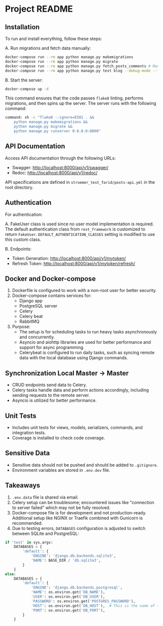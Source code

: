# Project README

## Installation

To run and install everything, follow these steps:

A. Run migrations and fetch data manually:

```bash
docker-compose run --rm app python manage.py makemigrations
docker-compose run --rm app python manage.py migrate
docker-compose run --rm app python manage.py fetch_posts_comments # Manually fetch data
docker-compose run --rm app python manage.py test blog --debug-mode --force-color  --traceback  # for tests
```

B. Start the server:

```bash
docker-compose up -d
```

This command ensures that the code passes `flake8` linting, performs migrations, and then spins up the server. The server runs with the following command:

```bash
command: sh -c "flake8 --ignore=E501 . &&
    python manage.py makemigrations &&
    python manage.py migrate &&
    python manage.py runserver 0.0.0.0:8000"
```

## API Documentation

Access API documentation through the following URLs:

- Swagger: [http://localhost:8000/api/v1/swagger/](http://localhost:8000/api/v1/swagger/)
- Redoc: [http://localhost:8000/api/v1/redoc/](http://localhost:8000/api/v1/redoc/)

API specifications are defined in `stroemer_test_farid/posts-api.yml` in the root directory.

## Authentication

For authentication:

A. FakeUser class is used since no user model implementation is required. The default authentication class from `rest_framework` is customized to return `FakeUser`. `DEFAULT_AUTHENTICATION_CLASSES` setting is modified to use this custom class.

B. Endpoints:
   - Token Generation: [http://localhost:8000/api/v1/mytoken/](http://localhost:8000/api/v1/mytoken/)
   - Refresh Token: [http://localhost:8000/api/v1/mytoken/refresh/](http://localhost:8000/api/v1/mytoken/refresh/)

## Docker and Docker-compose

1. Dockerfile is configured to work with a non-root user for better security.
2. Docker-compose contains services for:
   - Django app
   - PostgreSQL server
   - Celery
   - Celery beat
   - RabbitMQ
3. Purpose:
   - The setup is for scheduling tasks to run heavy tasks asynchronously and concurrently.
   - Asyncio and aiohttp libraries are used for better performance and support for async programming.
   - Celerybeat is configured to run daily tasks, such as syncing remote data with the local database using Django commands.

## Synchronization Local Master -> Master

- CRUD endpoints send data to Celery.
- Celery tasks handle data and perform actions accordingly, including sending requests to the remote server.
- Asyncio is utilized for better performance.

## Unit Tests

- Includes unit tests for views, models, serializers, commands, and integration tests.
- Coverage is installed to check code coverage.

## Sensitive Data

- Sensitive data should not be pushed and should be added to `.gitignore`.
- Environment variables are stored in `.env.dev` file.

## Takeaways

1. `.env.data` file is shared via email.
2. Celery setup can be troublesome; encountered issues like "connection to server failed" which may not be fully resolved.
3. Docker-compose file is for development and not production-ready. Additional setup like NGINX or Traefik combined with Gunicorn is recommended.
4. Due to testing errors, `DATABASES` configuration is adjusted to switch between SQLite and PostgreSQL:

```python
if 'test' in sys.argv:
    DATABASES = {
        'default': {
            'ENGINE': 'django.db.backends.sqlite3',
            'NAME': BASE_DIR / 'db.sqlite3',
        }
    }
else:
    DATABASES = {
        'default': {
            'ENGINE': 'django.db.backends.postgresql',
            'NAME': os.environ.get('DB_NAME'),
            'USER': os.environ.get('DB_USER'),
            'PASSWORD': os.environ.get('POSTGRES_PASSWORD'),
            'HOST': os.environ.get('DB_HOST'),  # This is the name of the PostgreSQL service defined in Docker Compose
            'PORT': os.environ.get('DB_PORT'),
        }
    }
```
